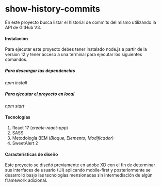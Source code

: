 # show-history-commits

En este proyecto busca listar el historial de commits del mismo utilizando la API de GitHub V3.

#### Instalación

Para ejecutar este proyecto debes tener instalado node.js a partir de la version 12 y tener acceso a una terminal para ejecutar los siguientes comandos.

##### Para descargar las dependencias

_npm install_

##### Para ejecutar el proyecto en local

_npm start_

#### Tecnologías

1. React 17 (_create-react-app_)
2. SASS
3. Metodología BEM (_Bloque, Elemento, Modificador_)
4. SweetAlert 2

#### Características de diseño

Este proyecto se diseñó previamente en adobe XD con el fin de determinar sus interfaces de usuario (UI) aplicando mobile-first y posteriormente se desarrolló basjo las tecnologías mensionadas sin intermediación de algún framework adicional.
